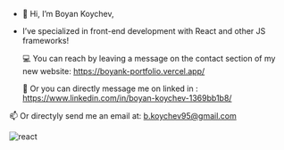 - 👋 Hi, I’m Boyan Koychev,

-  I’ve specialized in front-end development with React and other JS frameworks!

   :computer: You can reach by leaving a message on the contact section of my new website: https://boyank-portfolio.vercel.app/
  
   :speech_balloon: Or you can directly message me on linked in : https://www.linkedin.com/in/boyan-koychev-1369bb1b8/
      
  📫 Or directyly send me an email at: b.koychev95@gmail.com


<!---
BoyanK95/BoyanK95 is a ✨ special ✨ repository because its `README.md` (this file) appears on your GitHub profile.
You can click the Preview link to take a look at your changes.
--->

![react](https://user-images.githubusercontent.com/92653208/207981607-a54907d7-d88b-4457-920e-85fa46b94e5a.png)

